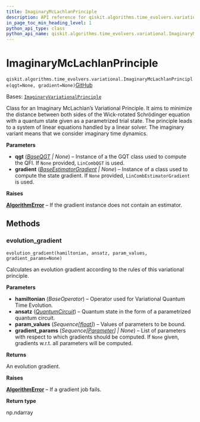 ```yaml
---
title: ImaginaryMcLachlanPrinciple
description: API reference for qiskit.algorithms.time_evolvers.variational.ImaginaryMcLachlanPrinciple
in_page_toc_min_heading_level: 1
python_api_type: class
python_api_name: qiskit.algorithms.time_evolvers.variational.ImaginaryMcLachlanPrinciple
---
```


# ImaginaryMcLachlanPrinciple

<span id="qiskit.algorithms.time_evolvers.variational.ImaginaryMcLachlanPrinciple" />

`qiskit.algorithms.time_evolvers.variational.ImaginaryMcLachlanPrinciple(qgt=None, gradient=None)`[GitHub](https://github.com/qiskit/qiskit/tree/stable/0.46/qiskit/algorithms/time_evolvers/variational/variational_principles/imaginary_mc_lachlan_principle.py "view source code")

Bases: [`ImaginaryVariationalPrinciple`](qiskit.algorithms.time_evolvers.variational.ImaginaryVariationalPrinciple "qiskit.algorithms.time_evolvers.variational.variational_principles.imaginary_variational_principle.ImaginaryVariationalPrinciple")

Class for an Imaginary McLachlan’s Variational Principle. It aims to minimize the distance between both sides of the Wick-rotated Schrödinger equation with a quantum state given as a parametrized trial state. The principle leads to a system of linear equations handled by a linear solver. The imaginary variant means that we consider imaginary time dynamics.

**Parameters**

*   **qgt** ([*BaseQGT*](qiskit.algorithms.gradients.BaseQGT "qiskit.algorithms.gradients.BaseQGT") *| None*) – Instance of a the GQT class used to compute the QFI. If `None` provided, `LinCombQGT` is used.
*   **gradient** ([*BaseEstimatorGradient*](qiskit.algorithms.gradients.BaseEstimatorGradient "qiskit.algorithms.gradients.BaseEstimatorGradient") *| None*) – Instance of a class used to compute the state gradient. If `None` provided, `LinCombEstimatorGradient` is used.

**Raises**

[**AlgorithmError**](algorithms#qiskit.algorithms.AlgorithmError "qiskit.algorithms.AlgorithmError") – If the gradient instance does not contain an estimator.

## Methods

### evolution\_gradient

<span id="qiskit.algorithms.time_evolvers.variational.ImaginaryMcLachlanPrinciple.evolution_gradient" />

`evolution_gradient(hamiltonian, ansatz, param_values, gradient_params=None)`

Calculates an evolution gradient according to the rules of this variational principle.

**Parameters**

*   **hamiltonian** (*BaseOperator*) – Operator used for Variational Quantum Time Evolution.
*   **ansatz** ([*QuantumCircuit*](qiskit.circuit.QuantumCircuit "qiskit.circuit.QuantumCircuit")) – Quantum state in the form of a parametrized quantum circuit.
*   **param\_values** (*Sequence\[*[*float*](https://docs.python.org/3/library/functions.html#float "(in Python v3.12)")*]*) – Values of parameters to be bound.
*   **gradient\_params** (*Sequence\[*[*Parameter*](qiskit.circuit.Parameter "qiskit.circuit.Parameter")*] | None*) – List of parameters with respect to which gradients should be computed. If `None` given, gradients w\.r.t. all parameters will be computed.

**Returns**

An evolution gradient.

**Raises**

[**AlgorithmError**](algorithms#qiskit.algorithms.AlgorithmError "qiskit.algorithms.AlgorithmError") – If a gradient job fails.

**Return type**

np.ndarray

